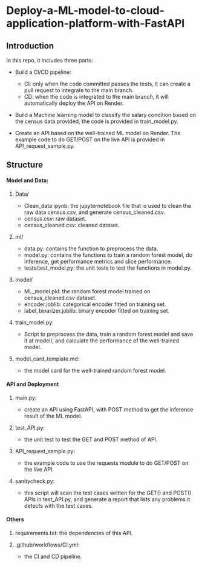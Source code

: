 # Deploy-a-ML-model-to-cloud-application-platform-with-FastAPI


## Introduction
In this repo, it includes three parts:

* Build a CI/CD pipeline: 
    - CI: only when the code committed passes the tests, it can create a pull request to integrate to the main branch.
    - CD: when the code is integrated to the main branch, it will automatically deploy the API on Render.

* Build a Machine learning model to classify the salary condition based on the census data provided, the code is provided in train_model.py.

* Create an API based on the well-trained ML model on Render. The example code to do GET/POST on the live API is provided in API_request_sample.py.


## Structure
#### Model and Data:
1. Data/
    * Clean_data.ipynb: the jupyternotebook file that is used to clean the raw data census.csv, and generate census_cleaned.csv.
    * census.csv: raw dataset.
    * census_cleaned.csv: cleaned dataset.

2. ml/
    * data.py: contains the function to preprocess the data.
    * model.py: contains the functions to train a random forest model, do inference, get performance metrics and slice performance.
    * tests/test_model.py: the unit tests to test the functions in model.py.

3. model/
    * ML_model.pkl: the random forest model trained on census_cleaned.csv dataset.
    * encoder.joblib: categorical encoder fitted on training set.
    * label_binarizer.joblib: binary encoder fitted on training set.

4. train_model.py: 
    - Script to preprocess the data, train a random forest model and save it at model/, and calculate the performance of the well-trained model.

5. model_card_template.md:
    - the model card for the well-trained random forest model.

#### API and Deployment
1. main.py:
    - create an API using FastAPI, with POST method to get the inference result of the ML model.

2. test_API.py:
    - the unit test to test the GET and POST method of API.

3. API_request_sample.py:
    - the example code to use the requests module to do GET/POST on the live API.

4. sanitycheck.py:
    - this script will scan the test cases written for the GET() and POST() APIs in test_API.py, and generate a report that lists any problems it detects with the test cases.

#### Others
1. requirements.txt: the dependencies of this API.

2. .github/workflows/CI.yml:
    - the CI and CD pipeline.
   
   